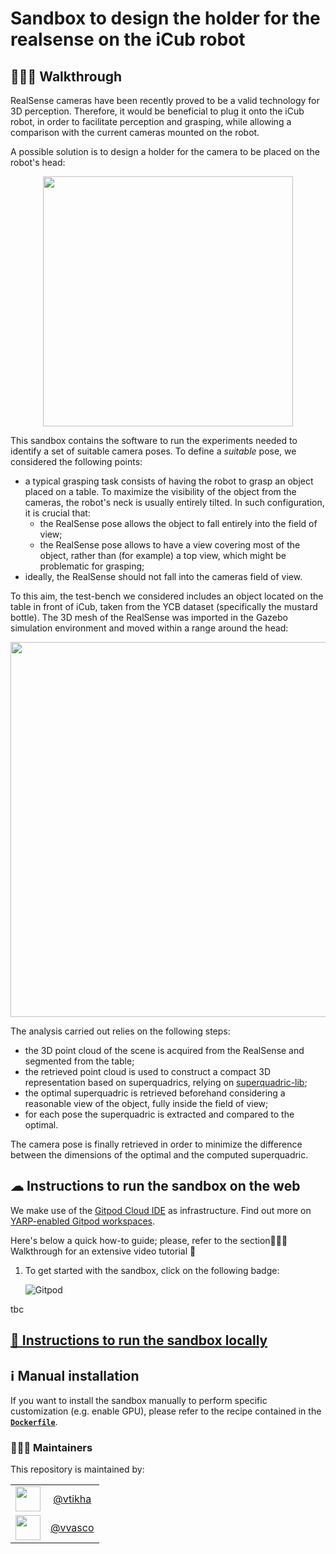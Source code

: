 Sandbox to design the holder for the realsense on the iCub robot
====================================================

## 🚶🏻‍♂️ Walkthrough

RealSense cameras have been recently proved to be a valid technology for 3D perception. Therefore, it would be beneficial to plug it onto the iCub robot, in order to facilitate perception and grasping, while allowing a comparison with the current cameras mounted on the robot.

A possible solution is to design a holder for the camera to be placed on the robot's head:

<p align="center">
<img src="https://user-images.githubusercontent.com/9716288/99807903-6c4fc300-2b40-11eb-9856-4725f4e541b7.png" width="400">
</p>

This sandbox contains the software to run the experiments needed to identify a set of suitable camera poses.
To define a _suitable_ pose, we considered the following points:

- a typical grasping task consists of having the robot to grasp an object placed on a table. To maximize the visibility of the object from the cameras, the robot's neck is usually entirely tilted. In such configuration, it is crucial that:
    - the RealSense pose allows the object to fall entirely into the field of view;  
    - the RealSense pose allows to have a view covering most of the object, rather than (for example) a top view, which might be problematic for grasping;
- ideally, the RealSense should not fall into the cameras field of view.

To this aim, the test-bench we considered includes an object located on the table in front of iCub, taken from the YCB dataset (specifically the mustard bottle). The 3D mesh of the RealSense was imported in the Gazebo simulation environment and moved within a range around the head:

<p align="center">
<img src="https://user-images.githubusercontent.com/9716288/99791296-b7101180-2b25-11eb-8904-013c99960185.jpg" width="600">
</p>

The analysis carried out relies on the following steps:
- the 3D point cloud of the scene is acquired from the RealSense and segmented from the table;
- the retrieved point cloud is used to construct a compact 3D representation based on superquadrics, relying on [superquadric-lib](https://github.com/robotology/superquadric-lib);
- the optimal superquadric is retrieved beforehand considering a reasonable view of the object, fully inside the field of view;
- for each pose the superquadric is extracted and compared to the optimal.

The camera pose is finally retrieved in order to minimize the difference between the dimensions of the optimal and the computed superquadric.

## ☁ Instructions to run the sandbox on the web
We make use of the [Gitpod Cloud IDE](https://gitpod.io) as infrastructure. Find out more on [YARP-enabled Gitpod workspaces][1].

Here's below a quick how-to guide; please, refer to the section🚶🏻‍♂️ Walkthrough for an extensive video tutorial 🎥

1. To get started with the sandbox, click on the following badge:

    ![Gitpod](https://gitpod.io/button/open-in-gitpod.svg)

tbc

## [🔽 Instructions to run the sandbox locally](./dockerfiles/README.md)


## ℹ Manual installation
If you want to install the sandbox manually to perform specific customization (e.g. enable GPU), please refer to the recipe contained in the [**`Dockerfile`**](./dockerfiles/Dockerfile).


### 👨🏻‍💻 Maintainers
This repository is maintained by:

| | |
|:---:|:---:|
| [<img src="https://github.com/vtikha.png" width="40">](https://github.com/vtikha) | [@vtikha](https://github.com/vtikha) |
| [<img src="https://github.com/vvasco.png" width="40">](https://github.com/vvasco) | [@vvasco](https://github.com/vvasco) |


[1]: https://spectrum.chat/icub/technicalities/yarp-enabled-gitpod-workspaces-available~73ab5ee9-830e-4b7f-9e99-195295bb5e34

